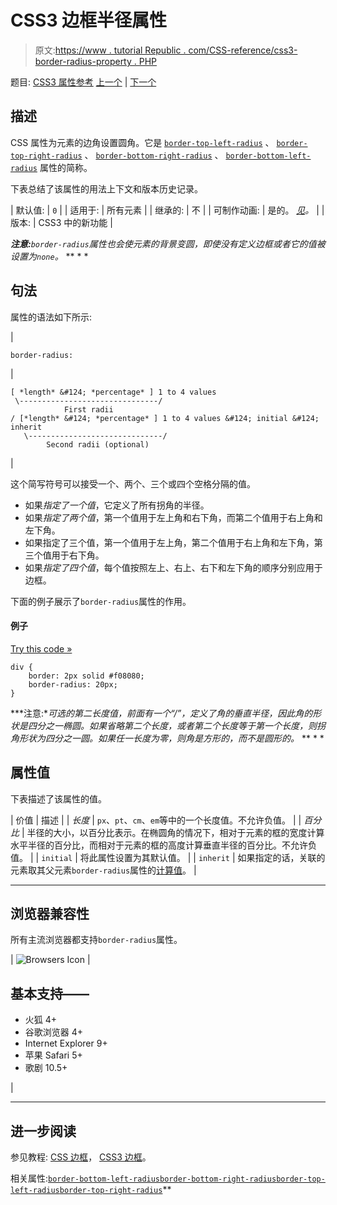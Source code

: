 # CSS3 边框半径属性

> 原文:[https://www . tutorial Republic . com/CSS-reference/css3-border-radius-property . PHP](https://www.tutorialrepublic.com/css-reference/css3-border-radius-property.php)

题目: [CSS3 属性参考](css3-properties.php) [上一个](css-border-left-width-property.php) | [下一个](css-border-right-property.php)

## 描述

CSS 属性为元素的边角设置圆角。它是 [`border-top-left-radius`](css3-border-top-left-radius-property.php) 、 [`border-top-right-radius`](css3-border-top-right-radius-property.php) 、 [`border-bottom-right-radius`](css3-border-bottom-right-radius-property.php) 、 [`border-bottom-left-radius`](css3-border-bottom-left-radius-property.php) 属性的简称。

下表总结了该属性的用法上下文和版本历史记录。

| 默认值: | `0` |
| 适用于: | 所有元素 |
| 继承的: | 不 |
| 可制作动画: | 是的。 [*见*](css-animatable-properties.php)*。* |
| 版本: | CSS3 中的新功能 |

 ***注意:**`border-radius`属性也会使元素的背景变圆，即使没有定义边框或者它的值被设置为`none`。*  ** * *

## 句法

属性的语法如下所示:

| 

```
border-radius: 
```

 | 

```
[ *length* &#124; *percentage* ] 1 to 4 values 
 \-------------------------------/
            First radii
/ [*length* &#124; *percentage* ] 1 to 4 values &#124; initial &#124; inherit
   \------------------------------/
        Second radii (optional)  

```

 |

这个简写符号可以接受一个、两个、三个或四个空格分隔的值。

*   如果*指定了一个值*，它定义了所有拐角的半径。
*   如果*指定了两个值*，第一个值用于左上角和右下角，而第二个值用于右上角和左下角。
*   如果指定了三个值，第一个值用于左上角，第二个值用于右上角和左下角，第三个值用于右下角。
*   如果*指定了四个值*，每个值按照左上、右上、右下和左下角的顺序分别应用于边框。

下面的例子展示了`border-radius`属性的作用。

#### 例子

[Try this code »](../codelab.php?topic=css&file=border-radius-property "Try this code using online Editor")

```
div {
    border: 2px solid #f08080;
    border-radius: 20px;
}
```

 ***注意:**可选的第二长度值，前面有一个“/”，定义了角的垂直半径，因此角的形状是四分之一椭圆。如果省略第二个长度，或者第二个长度等于第一个长度，则拐角形状为四分之一圆。如果任一长度为零，则角是方形的，而不是圆形的。*  ** * *

## 属性值

下表描述了该属性的值。

| 价值 | 描述 |
| *长度* | `px`、`pt`、`cm`、`em`等中的一个长度值。不允许负值。 |
| *百分比* | 半径的大小，以百分比表示。在椭圆角的情况下，相对于元素的框的宽度计算水平半径的百分比，而相对于元素的框的高度计算垂直半径的百分比。不允许负值。 |
| `initial` | 将此属性设置为其默认值。 |
| `inherit` | 如果指定的话，关联的元素取其父元素`border-radius`属性的[计算值](../definitions.php#computed-value)。 |

* * *

## 浏览器兼容性

所有主流浏览器都支持`border-radius`属性。

| ![Browsers Icon](../Images/e9331123c77668c1832e541c2fca1002.png) | 

## 基本支持——

*   火狐 4+
*   谷歌浏览器 4+
*   Internet Explorer 9+
*   苹果 Safari 5+
*   歌剧 10.5+

 |

* * *

## 进一步阅读

参见教程: [CSS 边框](../css-tutorial/css-border.php)， [CSS3 边框](../css-tutorial/css3-border.php)。

相关属性:[`border-bottom-left-radius`](css3-border-bottom-left-radius-property.php)[`border-bottom-right-radius`](css3-border-bottom-right-radius-property.php)[`border-top-left-radius`](css3-border-top-left-radius-property.php)[`border-top-right-radius`](css3-border-top-right-radius-property.php)**